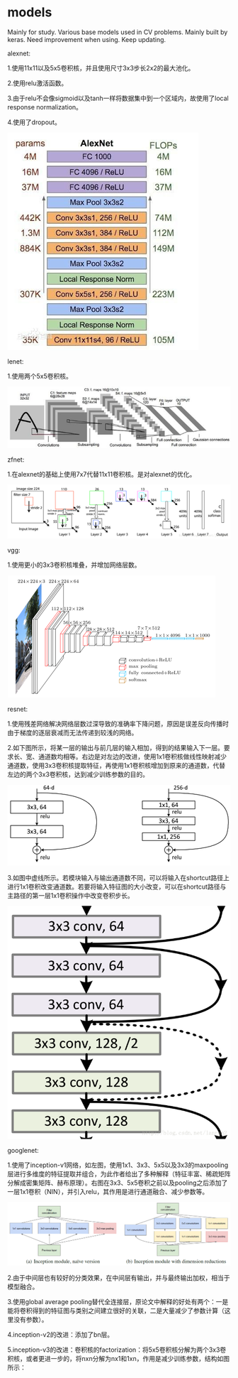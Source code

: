 # models
Mainly for study.
Various base models used in CV problems.
Mainly built by keras.
Need improvement when using.
Keep updating.

alexnet:

1.使用11x11以及5x5卷积核，并且使用尺寸3x3步长2x2的最大池化。

2.使用relu激活函数。

3.由于relu不会像sigmoid以及tanh一样将数据集中到一个区域内，故使用了local response normalization。

4.使用了dropout。

![image](https://github.com/aranpaop/models/blob/master/alexnet.jpg)

lenet:

1.使用两个5x5卷积核。

![image](https://github.com/aranpaop/models/blob/master/lenet.jpg)

zfnet:

1.在alexnet的基础上使用7x7代替11x11卷积核。是对alexnet的优化。

![image](https://github.com/aranpaop/models/blob/master/zfnet.png)

vgg:

1.使用更小的3x3卷积核堆叠，并增加网络层数。

![image](https://github.com/aranpaop/models/blob/master/vgg.png)

resnet:

1.使用残差网络解决网络层数过深导致的准确率下降问题，原因是误差反向传播时由于梯度的逐层衰减而无法传递到较浅的网络。

2.如下图所示，将某一层的输出与前几层的输入相加，得到的结果输入下一层。要求长、宽、通道数均相等。右边是对左边的改进，使用1x1卷积核做线性映射减少通道数，使用3x3卷积核提取特征，再使用1x1卷积核增加到原来的通道数，代替左边的两个3x3卷积核，达到减少训练参数的目的。

![image](https://github.com/aranpaop/models/blob/master/resnetblock1.jpg)

3.如图中虚线所示。若模块输入与输出通道数不同，可以将输入在shortcut路径上进行1x1卷积改变通道数。若要将输入特征图的大小改变，可以在shortcut路径与主路径的第一层1x1卷积操作中改变卷积步长。

![image](https://github.com/aranpaop/models/blob/master/resnetblock2.png)

googlenet:

1.使用了inception-v1网络，如左图，使用1x1、3x3、5x5以及3x3的maxpooling层进行多维度的特征提取并组合，为此作者给出了多种解释（特征丰富、稀疏矩阵分解成密集矩阵、赫布原理）。右图在3x3、5x5卷积之前以及pooling之后添加了一层1x1卷积（NIN），并引入relu，其作用是进行通道融合、减少参数等。

![image](https://github.com/aranpaop/models/blob/master/inception.png)

2.由于中间层也有较好的分类效果，在中间层有输出，并与最终输出加权，相当于模型融合。

3.使用global average pooling替代全连接层，原论文中解释的好处有两个：一是能将卷积得到的特征图与类别之间建立很好的关联，二是大量减少了参数计算（这里没有参数）。

4.inception-v2的改进：添加了bn层。

5.inception-v3的改进：卷积核的factorization：将5x5卷积核分解为两个3x3卷积核，或者更进一步的，将nxn分解为nx1和1xn，作用是减少训练参数，结构如图所示：

